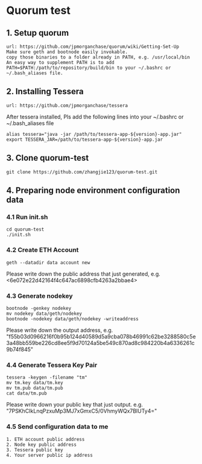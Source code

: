 # Quorum test

## 1. Setup quorum
	url: https://github.com/jpmorganchase/quorum/wiki/Getting-Set-Up
	Make sure geth and bootnode easily invokable.
	copy those binaries to a folder already in PATH, e.g. /usr/local/bin
	An easy way to supplement PATH is to add PATH=$PATH:/path/to/repository/build/bin to your ~/.bashrc or ~/.bash_aliases file.
## 2. Installing Tessera
	url: https://github.com/jpmorganchase/tessera
After tessera installed, Pls add the following lines into your ~/.bashrc or ~/.bash_aliases file
```shell
alias tessera="java -jar /path/to/tessera-app-${version}-app.jar"
export TESSERA_JAR=/path/to/tessera-app-${version}-app.jar
```
## 3. Clone quorum-test
```shell
git clone https://github.com/zhangjie123/quorum-test.git
```
## 4. Preparing node environment configuration data
### 4.1 Run init.sh
```shell
cd quorum-test
./init.sh
```
### 4.2 Create ETH Account
```shell
geth --datadir data account new
```
Please write down the public address that just generated, e.g. <6e072e22d42164f4c647ac6898cfb4263a2bbae4>

### 4.3 Generate nodekey
```shell
bootnode -genkey nodekey
mv nodekey data/geth/nodekey
bootnode -nodekey data/geth/nodekey -writeaddress
```

Please write down the output address, e.g. "f55b03d0966216f0b95b124d40589d5a9cba078b46991c62be3288580c5e3a48bb559be226cd8ee5f9d70124a5be549c870ad8c984220b4a6336261c9b74f845"

### 4.4 Generate Tessera Key Pair
```
tessera -keygen -filename "tm"
mv tm.key data/tm.key
mv tm.pub data/tm.pub
cat data/tm.pub
```
Please write down your public key that just output. e.g. "7PSKhCIkLnqPzxuMp3MJ7xGmxC5/0VhmyWQx7BlUTy4="

### 4.5 Send configuration data to me
```
1. ETH account public address
2. Node key public address
3. Tessera public key
4. Your server public ip address
```
